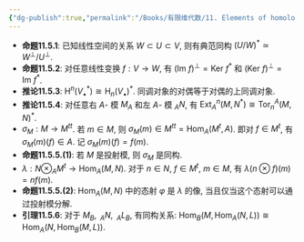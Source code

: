 ```yaml
---
{"dg-publish":true,"permalink":"/Books/有限维代数/11. Elements of homological Algebra 同调代数基础/11.5 对偶/","dgPassFrontmatter":true,"created":"2024-08-07T16:03:21.289+08:00","updated":"2024-08-08T08:26:27.131+08:00"}
---
```


+ **命题11.5.1**: 已知线性空间的关系 $W \subset U \subset V$, 则有典范同构 $(U/W)^*\simeq W^\perp/U^\perp$.
+ **命题11.5.2**: 对任意线性变换 $f:V\rightarrow W$, 有 $(\mathrm{Im\ }f)^\perp=\mathrm{Ker\ }f^*$ 和 $(\mathrm{Ker\ }f)^\perp=\mathrm{Im\ }f^*$.
+ **推论11.5.3**: $\mathrm{H}^n(V^*_\bullet)\cong\mathrm{H}_n(V_\bullet)^*$. 同调对象的对偶等于对偶的上同调对象.
+ **推论11.5.4**: 对任意右 $A$- 模 $M_A$ 和左 $A$- 模 $_AN$, 有 $\mathrm{Ext}^{n}_{A}(M,N^*)\cong \mathrm{Tor}^{A}_{n}(M,N)^*$.
+  $\sigma_M:M\rightarrow M^{tt}$. 若 $m \in M$, 则 $\sigma_M(m) \in M^{tt}=\mathrm{Hom}_A(M^t,A)$. 即对 $f \in M^t$, 有 $\sigma_M(m)(f) \in A$. 记 $\sigma_M(m)(f)=f(m)$.
+ **命题11.5.5.(1)**: 若 $M$ 是投射模, 则 $\sigma_M$ 是同构.
+  $\lambda:N \otimes_AM^t\rightarrow \mathrm{Hom}_A(M,N)$. 对于 $n \in N,\ f \in M^t,\ m \in M$, 有 $\lambda(n\otimes f)(m)=nf(m)$.
+ **命题11.5.5.(2)**: $\mathrm{Hom}_A(M,N)$ 中的态射 $\varphi$ 是 $\lambda$ 的像, 当且仅当这个态射可以通过投射模分解.
+ **引理11.5.6**: 对于 $M_B,\ _AN,\ _AL_B$, 有同构关系: $\mathrm{Hom}_B\big(M,\mathrm{Hom}_A(N,L)\big)\cong\mathrm{Hom}_A\big(N,\mathrm{Hom}_B(M,L)\big)$.